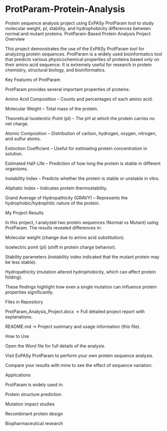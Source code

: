 # ProtParam-Protein-Analysis
Protein sequence analysis project using ExPASy ProtParam tool to study molecular weight, pI, stability, and hydrophobicity differences between normal and mutant proteins.
ProtParam-Based Protein Analysis Project
Overview

This project demonstrates the use of the ExPASy ProtParam tool for analyzing protein sequences. ProtParam is a widely used bioinformatics tool that predicts various physicochemical properties of proteins based only on their amino acid sequence. It is extremely useful for research in protein chemistry, structural biology, and bioinformatics.

Key Features of ProtParam

ProtParam provides several important properties of proteins:

Amino Acid Composition – Counts and percentages of each amino acid.

Molecular Weight – Total mass of the protein.

Theoretical Isoelectric Point (pI) – The pH at which the protein carries no net charge.

Atomic Composition – Distribution of carbon, hydrogen, oxygen, nitrogen, and sulfur atoms.

Extinction Coefficient – Useful for estimating protein concentration in solution.

Estimated Half-Life – Prediction of how long the protein is stable in different organisms.

Instability Index – Predicts whether the protein is stable or unstable in vitro.

Aliphatic Index – Indicates protein thermostability.

Grand Average of Hydropathicity (GRAVY) – Represents the hydrophobic/hydrophilic nature of the protein.

My Project Results

In this project, I analyzed two protein sequences (Normal vs Mutant) using ProtParam. The results revealed differences in:

Molecular weight (change due to amino acid substitution).

Isoelectric point (pI) (shift in protein charge behavior).

Stability parameters (instability index indicated that the mutant protein may be less stable).

Hydropathicity (mutation altered hydrophobicity, which can affect protein folding).

These findings highlight how even a single mutation can influence protein properties significantly.

Files in Repository

ProtParam_Analysis_Project.docx → Full detailed project report with explanations.

README.md → Project summary and usage information (this file).

How to Use

Open the Word file for full details of the analysis.

Visit ExPASy ProtParam
 to perform your own protein sequence analysis.

Compare your results with mine to see the effect of sequence variation.

Applications

ProtParam is widely used in:

Protein structure prediction

Mutation impact studies

Recombinant protein design

Biopharmaceutical research
